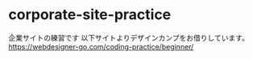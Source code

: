 # corporate-site-practice
企業サイトの練習です
以下サイトよりデザインカンプをお借りしています。
https://webdesigner-go.com/coding-practice/beginner/
